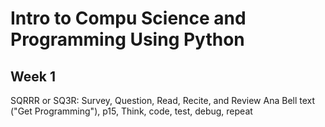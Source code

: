 # Intro to Compu Science and Programming Using Python

## Week 1
SQRRR or SQ3R: Survey, Question, Read, Recite, and Review
Ana Bell text ("Get Programming"), p15, Think, code, test, debug, repeat
